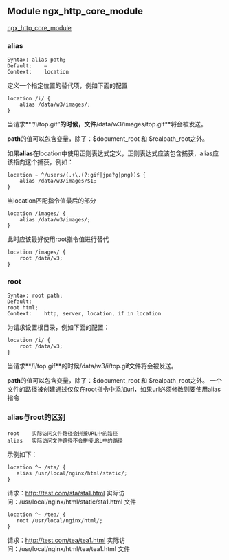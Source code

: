 ## Module ngx_http_core_module
[ngx_http_core_module](http://nginx.org/en/docs/http/ngx_http_core_module.html#root)

### alias
```
Syntax:	alias path;
Default:	—
Context:	location
```
定义一个指定位置的替代项，例如下面的配置
```
location /i/ {
    alias /data/w3/images/;
}
```
当请求**“/i/top.gif”**的时候，文件**/data/w3/images/top.gif**将会被发送。

**path**的值可以包含变量，除了：$document_root 和 $realpath_root之外。

如果**alias**在location中使用正则表达式定义，正则表达式应该包含捕获，alias应该指向这个捕获，例如：
```
location ~ ^/users/(.+\.(?:gif|jpe?g|png))$ {
    alias /data/w3/images/$1;
}
```
当location匹配指令值最后的部分
```
location /images/ {
    alias /data/w3/images/;
}
```
此时应该最好使用root指令值进行替代
```
location /images/ {
    root /data/w3;
}
```

### root
```
Syntax:	root path;
Default:	
root html;
Context:	http, server, location, if in location
```
为请求设置根目录，例如下面的配置：
```
location /i/ {
    root /data/w3;
}
```
当请求**/i/top.gif**的时候/data/w3/i/top.gif文件将会被发送。

**path**的值可以包含变量，除了：$document_root 和 $realpath_root之外。
一个文件的路径被创建通过仅仅在root指令中添加url，如果url必须修改则要使用alias指令


### alias与root的区别
```
root    实际访问文件路径会拼接URL中的路径
alias   实际访问文件路径不会拼接URL中的路径
```
示例如下：
```
location ^~ /sta/ {  
   alias /usr/local/nginx/html/static/;  
}
```
请求：http://test.com/sta/sta1.html
实际访问：/usr/local/nginx/html/static/sta1.html 文件

```
location ^~ /tea/ {  
   root /usr/local/nginx/html/;  
}
```
请求：http://test.com/tea/tea1.html
实际访问：/usr/local/nginx/html/tea/tea1.html 文件


